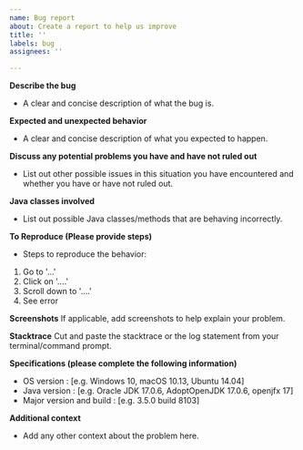 ```yaml
---
name: Bug report
about: Create a report to help us improve
title: ''
labels: bug
assignees: ''

---
```


**Describe the bug**
- A clear and concise description of what the bug is.

**Expected and unexpected behavior**
- A clear and concise description of what you expected to happen.

**Discuss any potential problems you have and have not ruled out**
- List out other possible issues in this situation you have encountered and whether you have or have not ruled out.

**Java classes involved**
- List out possible Java classes/methods that are behaving incorrectly.

**To Reproduce (Please provide steps)**
- Steps to reproduce the behavior:
1. Go to '...'
2. Click on '....'
3. Scroll down to '....'
4. See error

**Screenshots**
If applicable, add screenshots to help explain your problem.

**Stacktrace**
Cut and paste the stacktrace or the log statement from your terminal/command prompt.

**Specifications (please complete the following information)**
- OS version : [e.g. Windows 10, macOS 10.13, Ubuntu 14.04]
- Java version : [e.g. Oracle JDK 17.0.6, AdoptOpenJDK 17.0.6, openjfx 17]
- Major version and build : [e.g. 3.5.0 build 8103]

**Additional context**
- Add any other context about the problem here.
